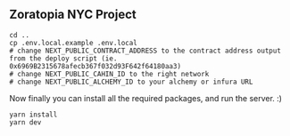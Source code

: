 ## Zoratopia NYC Project
```
cd ..
cp .env.local.example .env.local
# change NEXT_PUBLIC_CONTRACT_ADDRESS to the contract address output from the deploy script (ie. 0x6969B2315678afecb367f032d93F642f64180aa3)
# change NEXT_PUBLIC_CAHIN_ID to the right network
# change NEXT_PUBLIC_ALCHEMY_ID to your alchemy or infura URL
```

Now finally you can install all the required packages, and run the server. :)

```
yarn install
yarn dev
